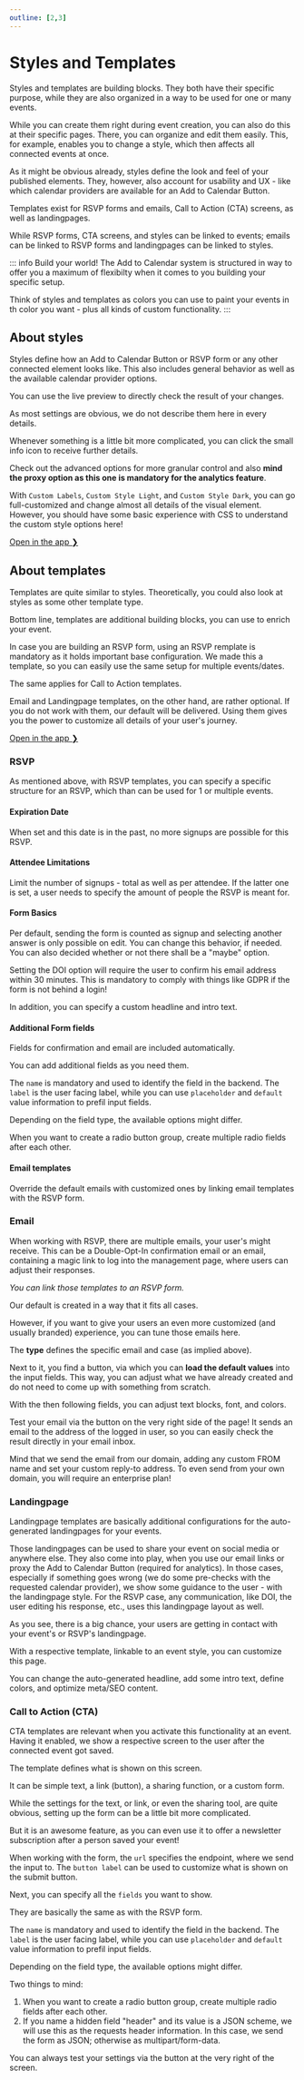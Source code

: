 ```yaml
---
outline: [2,3]
---
```


# Styles and Templates
Styles and templates are building blocks. They both have their specific purpose, while they are also organized in a way to be used for one or many events.

While you can create them right during event creation, you can also do this at their specific pages. There, you can organize and edit them easily. This, for example, enables you to change a style, which then affects all connected events at once.

As it might be obvious already, styles define the look and feel of your published elements. They, however, also account for usability and UX - like which calendar providers are available for an Add to Calendar Button.

Templates exist for RSVP forms and emails, Call to Action (CTA) screens, as well as landingpages.

While RSVP forms, CTA screens, and styles can be linked to events; emails can be linked to RSVP forms and landingpages can be linked to styles.

::: info Build your world!
The Add to Calendar system is structured in way to offer you a maximum of flexibilty when it comes to you building your specific setup.

Think of styles and templates as colors you can use to paint your events in th color you want - plus all kinds of custom functionality.
:::

## About styles

Styles define how an Add to Calendar Button or RSVP form or any other connected element looks like. This also includes general behavior as well as the available calendar provider options.

You can use the live preview to directly check the result of your changes.

As most settings are obvious, we do not describe them here in every details.

Whenever something is a little bit more complicated, you can click the small info icon to receive further details.

Check out the advanced options for more granular control and also **mind the proxy option as this one is mandatory for the analytics feature**.

With `Custom Labels`, `Custom Style Light`, and `Custom Style Dark`, you can go full-customized and change almost all details of the visual element. However, you should have some basic experience with CSS to understand the custom style options here!

[Open in the app ❯](https://app.add-to-calendar-pro.com/styles)

## About templates

Templates are quite similar to styles. Theoretically, you could also look at styles as some other template type.

Bottom line, templates are additional building blocks, you can use to enrich your event.

In case you are building an RSVP form, using an RSVP remplate is mandatory as it holds important base configuration. We made this a template, so you can easily use the same setup for multiple events/dates.

The same applies for Call to Action templates.

Email and Landingpage templates, on the other hand, are rather optional. If you do not work with them, our default will be delivered. Using them gives you the power to customize all details of your user's journey.

[Open in the app ❯](https://app.add-to-calendar-pro.com/templates)

### RSVP

As mentioned above, with RSVP templates, you can specify a specific structure for an RSVP, which than can be used for 1 or multiple events.

#### Expiration Date

When set and this date is in the past, no more signups are possible for this RSVP.

#### Attendee Limitations

Limit the number of signups - total as well as per attendee. If the latter one is set, a user needs to specify the amount of people the RSVP is meant for.

#### Form Basics

Per default, sending the form is counted as signup and selecting another answer is only possible on edit. You can change this behavior, if needed.
You can also decided whether or not there shall be a "maybe" option.

Setting the DOI option will require the user to confirm his email address within 30 minutes. This is mandatory to comply with things like GDPR if the form is not behind a login!

In addition, you can specify a custom headline and intro text.

#### Additional Form fields

Fields for confirmation and email are included automatically.

You can add additional fields as you need them.

The `name` is mandatory and used to identify the field in the backend. The `label` is the user facing label, while you can use `placeholder` and `default` value information to prefil input fields.

Depending on the field type, the available options might differ.

When you want to create a radio button group, create multiple radio fields after each other.

#### Email templates

Override the default emails with customized ones by linking email templates with the RSVP form.

### Email

When working with RSVP, there are multiple emails, your user's might receive. This can be a Double-Opt-In confirmation email or an email, containing a magic link to log into the management page, where users can adjust their responses.

*You can link those templates to an RSVP form.*

Our default is created in a way that it fits all cases.

However, if you want to give your users an even more customized (and usually branded) experience, you can tune those emails here.

The **type** defines the specific email and case (as implied above).

Next to it, you find a button, via which you can **load the default values** into the input fields. This way, you can adjust what we have already created and do not need to come up with something from scratch.

With the then following fields, you can adjust text blocks, font, and colors.

Test your email via the button on the very right side of the page! It sends an email to the address of the logged in user, so you can easily check the result directly in your email inbox.

Mind that we send the email from our domain, adding any custom FROM name and set your custom reply-to address.
To even send from your own domain, you will require an enterprise plan!

### Landingpage

Landingpage templates are basically additional configurations for the auto-generated landingpages for your events.

Those landingpages can be used to share your event on social media or anywhere else. They also come into play, when you use our email links or proxy the Add to Calendar Button (required for analytics). In those cases, especially if something goes wrong (we do some pre-checks with the requested calendar provider), we show some guidance to the user - with the landingpage style.
For the RSVP case, any communication, like DOI, the user editing his response, etc., uses this landingpage layout as well.

As you see, there is a big chance, your users are getting in contact with your event's or RSVP's landingpage.

With a respective template, linkable to an event style, you can customize this page.

You can change the auto-generated headline, add some intro text, define colors, and optimize meta/SEO content.

### Call to Action (CTA)

CTA templates are relevant when you activate this functionality at an event.
Having it enabled, we show a respective screen to the user after the connected event got saved.

The template defines what is shown on this screen.

It can be simple text, a link (button), a sharing function, or a custom form.

While the settings for the text, or link, or even the sharing tool, are quite obvious, setting up the form can be a little bit more complicated.

But it is an awesome feature, as you can even use it to offer a newsletter subscription after a person saved your event!

When working with the form, the `url` specifies the endpoint, where we send the input to. The `button label` can be used to customize what is shown on the submit button.

Next, you can specify all the `fields` you want to show.

They are basically the same as with the RSVP form.

The `name` is mandatory and used to identify the field in the backend. The `label` is the user facing label, while you can use `placeholder` and `default` value information to prefil input fields.

Depending on the field type, the available options might differ.

Two things to mind:
1. When you want to create a radio button group, create multiple radio fields after each other.
2. If you name a hidden field "header" and its value is a JSON scheme, we will use this as the requests header information. In this case, we send the form as JSON; otherwise as multipart/form-data.

You can always test your settings via the button at the very right of the screen.
